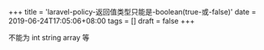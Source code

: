 +++
title = 'laravel-policy-返回值类型只能是-boolean(true-或-false)'
date = 2019-06-24T17:05:06+08:00
tags = []
draft = false
+++

不能为 int string array 等
